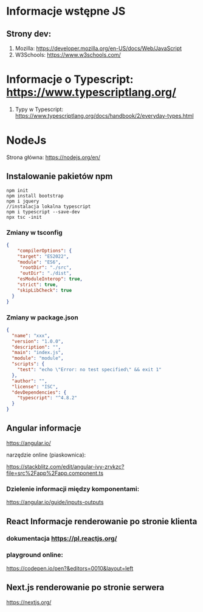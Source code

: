 # Informacje wstępne JS

## Strony dev:

1. Mozilla: https://developer.mozilla.org/en-US/docs/Web/JavaScript
2. W3Schools:  https://www.w3schools.com/

# Informacje o Typescript: https://www.typescriptlang.org/

1. Typy w Typescript: https://www.typescriptlang.org/docs/handbook/2/everyday-types.html

# NodeJs

Strona główna: https://nodejs.org/en/

## Instalowanie pakietów npm

```console
npm init
npm install bootstrap
npm i jquery
//instalacja lokalna typescript
npm i typescript --save-dev
npx tsc -init

```

### Zmiany w tsconfig

```json
{
    "compilerOptions": {   
    "target": "ES2022",  
    "module": "ES6",                              
     "rootDir": "./src",   
     "outDir": "./dist",    
    "esModuleInterop": true,  
    "strict": true,  
    "skipLibCheck": true                                
  }
}

```

### Zmiany w package.json

```json
{
  "name": "xxx",
  "version": "1.0.0",
  "description": "",
  "main": "index.js",
  "module": "module",
  "scripts": {
    "test": "echo \"Error: no test specified\" && exit 1"
  },
  "author": "",
  "license": "ISC",
  "devDependencies": {
    "typescript": "^4.8.2"
  }
}

```

## Angular informacje
https://angular.io/

narzędzie online (piaskownica):

https://stackblitz.com/edit/angular-ivy-zrvkzc?file=src%2Fapp%2Fapp.component.ts

### Dzielenie informacji między komponentami:
https://angular.io/guide/inputs-outputs

## React  Informacje renderowanie po stronie klienta

### dokumentacja https://pl.reactjs.org/

### playground online:
https://codepen.io/pen?&editors=0010&layout=left



## Next.js renderowanie po stronie serwera

https://nextjs.org/